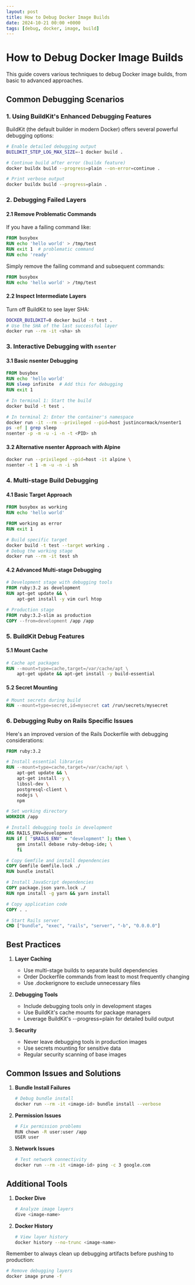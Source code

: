 ```yaml
---
layout: post
title: How to Debug Docker Image Builds
date: 2024-10-21 00:00 +0000
tags: [debug, docker, image, build]
---
```


# How to Debug Docker Image Builds

This guide covers various techniques to debug Docker image builds, from basic to advanced approaches.

## Common Debugging Scenarios

### 1. Using BuildKit's Enhanced Debugging Features

BuildKit (the default builder in modern Docker) offers several powerful debugging options:

```bash
# Enable detailed debugging output
BUILDKIT_STEP_LOG_MAX_SIZE=-1 docker build .

# Continue build after error (buildx feature)
docker buildx build --progress=plain --on-error=continue .

# Print verbose output
docker buildx build --progress=plain .
```

### 2. Debugging Failed Layers

#### 2.1 Remove Problematic Commands
If you have a failing command like:
```Dockerfile
FROM busybox
RUN echo 'hello world' > /tmp/test
RUN exit 1  # problematic command
RUN echo 'ready'
```
Simply remove the failing command and subsequent commands:
```Dockerfile
FROM busybox
RUN echo 'hello world' > /tmp/test
```

#### 2.2 Inspect Intermediate Layers
Turn off BuildKit to see layer SHA:
```bash
DOCKER_BUILDKIT=0 docker build -t test .
# Use the SHA of the last successful layer
docker run --rm -it <sha> sh
```

### 3. Interactive Debugging with `nsenter`

#### 3.1 Basic nsenter Debugging
```Dockerfile
FROM busybox
RUN echo 'hello world'
RUN sleep infinite  # Add this for debugging
RUN exit 1
```

```bash
# In terminal 1: Start the build
docker build -t test .

# In terminal 2: Enter the container's namespace
docker run -it --rm --privileged --pid=host justincormack/nsenter1
ps -ef | grep sleep
nsenter -p -m -u -i -n -t <PID> sh
```

#### 3.2 Alternative nsenter Approach with Alpine
```bash
docker run --privileged --pid=host -it alpine \
nsenter -t 1 -m -u -n -i sh
```

### 4. Multi-stage Build Debugging

#### 4.1 Basic Target Approach
```Dockerfile
FROM busybox as working
RUN echo 'hello world'

FROM working as error
RUN exit 1
```

```bash
# Build specific target
docker build -t test --target working .
# Debug the working stage
docker run --rm -it test sh
```

#### 4.2 Advanced Multi-stage Debugging
```Dockerfile
# Development stage with debugging tools
FROM ruby:3.2 as development
RUN apt-get update && \
    apt-get install -y vim curl htop

# Production stage
FROM ruby:3.2-slim as production
COPY --from=development /app /app
```

### 5. BuildKit Debug Features

#### 5.1 Mount Cache
```Dockerfile
# Cache apt packages
RUN --mount=type=cache,target=/var/cache/apt \
    apt-get update && apt-get install -y build-essential
```

#### 5.2 Secret Mounting
```Dockerfile
# Mount secrets during build
RUN --mount=type=secret,id=mysecret cat /run/secrets/mysecret
```

### 6. Debugging Ruby on Rails Specific Issues

Here's an improved version of the Rails Dockerfile with debugging considerations:

```Dockerfile
FROM ruby:3.2

# Install essential libraries
RUN --mount=type=cache,target=/var/cache/apt \
    apt-get update && \
    apt-get install -y \
    libssl-dev \
    postgresql-client \
    nodejs \
    npm

# Set working directory
WORKDIR /app

# Install debugging tools in development
ARG RAILS_ENV=development
RUN if [ "$RAILS_ENV" = "development" ]; then \
    gem install debase ruby-debug-ide; \
    fi

# Copy Gemfile and install dependencies
COPY Gemfile Gemfile.lock ./
RUN bundle install

# Install JavaScript dependencies
COPY package.json yarn.lock ./
RUN npm install -g yarn && yarn install

# Copy application code
COPY . .

# Start Rails server
CMD ["bundle", "exec", "rails", "server", "-b", "0.0.0.0"]
```

## Best Practices

1. **Layer Caching**
   - Use multi-stage builds to separate build dependencies
   - Order Dockerfile commands from least to most frequently changing
   - Use .dockerignore to exclude unnecessary files

2. **Debugging Tools**
   - Include debugging tools only in development stages
   - Use BuildKit's cache mounts for package managers
   - Leverage BuildKit's --progress=plain for detailed build output

3. **Security**
   - Never leave debugging tools in production images
   - Use secrets mounting for sensitive data
   - Regular security scanning of base images

## Common Issues and Solutions

1. **Bundle Install Failures**
   ```bash
   # Debug bundle install
   docker run --rm -it <image-id> bundle install --verbose
   ```

2. **Permission Issues**
   ```bash
   # Fix permission problems
   RUN chown -R user:user /app
   USER user
   ```

3. **Network Issues**
   ```bash
   # Test network connectivity
   docker run --rm -it <image-id> ping -c 3 google.com
   ```

## Additional Tools

1. **Docker Dive**
   ```bash
   # Analyze image layers
   dive <image-name>
   ```

2. **Docker History**
   ```bash
   # View layer history
   docker history --no-trunc <image-name>
   ```

Remember to always clean up debugging artifacts before pushing to production:
```bash
# Remove debugging layers
docker image prune -f
```
